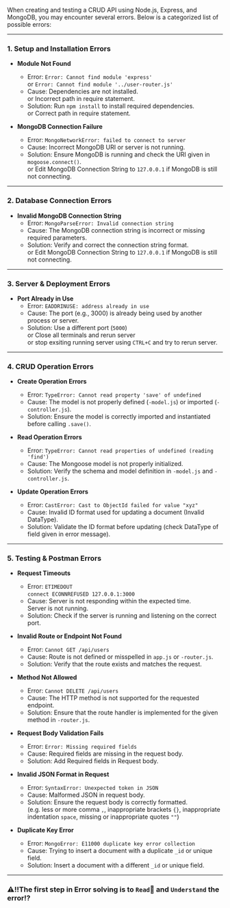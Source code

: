 When creating and testing a CRUD API using Node.js, Express, and MongoDB, you may encounter several errors. Below is a categorized list of possible errors:

---

### **1. Setup and Installation Errors**
- **Module Not Found**  
  - Error: `Error: Cannot find module 'express'`\
    or `Error: Cannot find module '../user-router.js'`
  - Cause: Dependencies are not installed.\
    or Incorrect path in require statement.
  - Solution: Run `npm install` to install required dependencies.\
    or Correct path in require statement.

- **MongoDB Connection Failure**  
  - Error: `MongoNetworkError: failed to connect to server`  
  - Cause: Incorrect MongoDB URI or server is not running.  
  - Solution: Ensure MongoDB is running and check the URI given in `mogoose.connect()`.\
    or Edit MongoDB Connection String to `127.0.0.1` if MongoDB is still not connecting.

---

### **2. Database Connection Errors**
- **Invalid MongoDB Connection String**  
  - Error: `MongoParseError: Invalid connection string`  
  - Cause: The MongoDB connection string is incorrect or missing required parameters.  
  - Solution: Verify and correct the connection string format.\
    or Edit MongoDB Connection String to `127.0.0.1` if MongoDB is still not connecting.

---


### **3. Server & Deployment Errors**
- **Port Already in Use**  
  - Error: `EADDRINUSE: address already in use`  
  - Cause: The port (e.g., 3000) is already being used by another process or server.  
  - Solution: Use a different port (`5000`)\
    or Close all terminals and rerun server\
    or stop exsiting running server using `CTRL+C` and try to rerun server.

---

### **4. CRUD Operation Errors**
- **Create Operation Errors**
  - Error: `TypeError: Cannot read property 'save' of undefined`  
  - Cause: The model is not properly defined (`-model.js`) or imported (`-controller.js`).  
  - Solution: Ensure the model is correctly imported and instantiated before calling `.save()`.

- **Read Operation Errors**
  - Error: `TypeError: Cannot read properties of undefined (reading 'find')`  
  - Cause: The Mongoose model is not properly initialized.  
  - Solution: Verify the schema and model definition in `-model.js` and `-controller.js`.

- **Update Operation Errors**
  - Error: `CastError: Cast to ObjectId failed for value "xyz"`  
  - Cause: Invalid ID format used for updating a document (Invalid DataType).  
  - Solution: Validate the ID format before updating (check DataType of field given in error message).

---

### **5. Testing & Postman Errors**
- **Request Timeouts**  
  - Error: `ETIMEDOUT`\
    `connect ECONNREFUSED 127.0.0.1:3000`
  - Cause: Server is not responding within the expected time.  \
    Server is not running.
  - Solution: Check if the server is running and listening on the correct port.

- **Invalid Route or Endpoint Not Found**  
  - Error: `Cannot GET /api/users`  
  - Cause: Route is not defined or misspelled in `app.js` or `-router.js`.  
  - Solution: Verify that the route exists and matches the request.

- **Method Not Allowed**  
  - Error: `Cannot DELETE /api/users`  
  - Cause: The HTTP method is not supported for the requested endpoint.  
  - Solution: Ensure that the route handler is implemented for the given method in `-router.js`.

- **Request Body Validation Fails**  
  - Error: `Error: Missing required fields`  
  - Cause: Required fields are missing in the request body.  
  - Solution: Add Required fields in Request body.

- **Invalid JSON Format in Request**  
  - Error: `SyntaxError: Unexpected token in JSON`  
  - Cause: Malformed JSON in request body.  
  - Solution: Ensure the request body is correctly formatted.\
    (e.g. less or more comma `,`, inappropriate brackets `{}`, inappropriate indentation `space`, missing or inappropriate quotes `""`)

- **Duplicate Key Error**  
  - Error: `MongoError: E11000 duplicate key error collection`  
  - Cause: Trying to insert a document with a duplicate `_id` or unique field.  
  - Solution: Insert a document with a different `_id` or unique field.

---
### **⚠‼The first step in Error solving is to `Read`👀 and `Understand` the error⁉**
